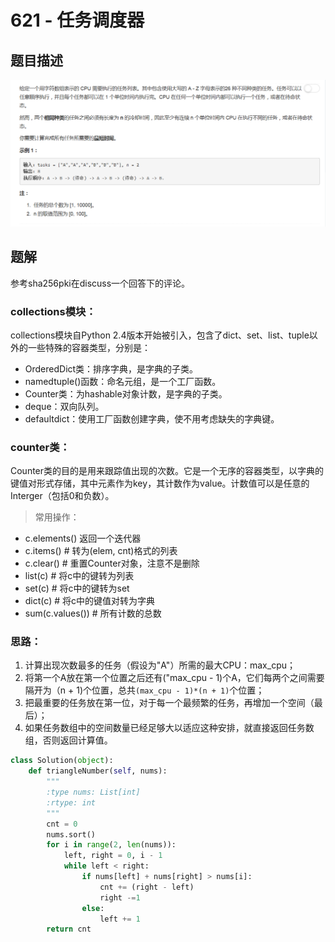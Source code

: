 # 621 -  任务调度器

## 题目描述
![problem](images/621.png)

## 题解
参考sha256pki在discuss一个回答下的评论。

### collections模块：   
collections模块自Python 2.4版本开始被引入，包含了dict、set、list、tuple以外的一些特殊的容器类型，分别是：
- OrderedDict类：排序字典，是字典的子类。
- namedtuple()函数：命名元组，是一个工厂函数。
- Counter类：为hashable对象计数，是字典的子类。
- deque：双向队列。
- defaultdict：使用工厂函数创建字典，使不用考虑缺失的字典键。

### counter类：  
Counter类的目的是用来跟踪值出现的次数。它是一个无序的容器类型，以字典的键值对形式存储，其中元素作为key，其计数作为value。计数值可以是任意的Interger（包括0和负数）。
>常用操作：  
- c.elements()  返回一个迭代器
- c.items()  # 转为(elem, cnt)格式的列表
- c.clear()  # 重置Counter对象，注意不是删除
- list(c)  # 将c中的键转为列表
- set(c)  # 将c中的键转为set
- dict(c)  # 将c中的键值对转为字典
- sum(c.values())  # 所有计数的总数

### 思路：  
1. 计算出现次数最多的任务（假设为"A"）所需的最大CPU：max_cpu；
2. 将第一个A放在第一个位置之后还有("max_cpu - 1)个A，它们每两个之间需要隔开为（n + 1)个位置，总共`(max_cpu - 1)*(n + 1)`个位置；
3. 把最重要的任务放在第一位，对于每一个最频繁的任务，再增加一个空间（最后）；
4. 如果任务数组中的空间数量已经足够大以适应这种安排，就直接返回任务数组，否则返回计算值。

```python
class Solution(object):
    def triangleNumber(self, nums):
        """
        :type nums: List[int]
        :rtype: int
        """
        cnt = 0
        nums.sort()
        for i in range(2, len(nums)):
        	left, right = 0, i - 1
        	while left < right:
        		if nums[left] + nums[right] > nums[i]:
        			cnt += (right - left)
        			right -=1
        		else:
        			left += 1
        return cnt
```